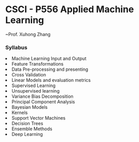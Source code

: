 # CSCI - P556 Applied Machine Learning
~Prof. Xuhong Zhang

### Syllabus
<li>Machine Learning Input and Output
<li>Feature Transformations
<li>Data Pre-processing and presenting
<li>Cross Validation
<li>Linear Models and evaluation metrics
<li>Supervised Learning
<li>Unsupervised learning
<li>Variance Bias Decomposition
<li>Principal Component Analysis
<li>Bayesian Models
<li>Kernels
<li>Support Vector Machines
<li>Decision Trees
<li>Ensemble Methods
<li>Deep Learning
